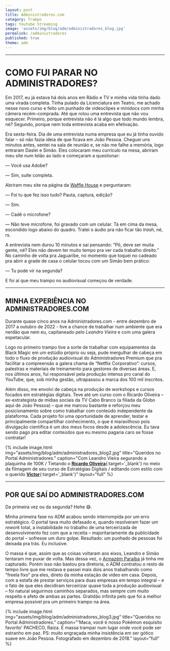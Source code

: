 ```yaml
---
layout: post
title: Administradores.com
category: Trampo
tags: Youtube Streaming
image: 'assets/img/blog/adm/administradores_blog.jpg'
permalink: /administradores
published: true
theme: adm
---
```


---


# COMO FUI PARAR NO ADMINISTRADORES?

Em 2017, eu já estava há dois anos em Rádio e TV e minha vida tinha dado uma virada completa. Tinha pulado da Licenciatura em Teatro, me achado nesse novo curso e feito um punhado de videoclipes e minidocs com minha câmera recém-comprada. Até que rolou uma entrevista que não vou esquecer. Primeiro, porque entrevista não é lá algo que todo mundo lembra, né? Segundo, porque nem toda entrevista acaba em efetivação.

Era sexta-feira. Dia de uma entrevista numa empresa que eu já tinha ouvido falar – só não fazia ideia de que ficava em João Pessoa. Cheguei uns minutos antes, sentei na sala de reunião e, se não me falhe a memória, logo entraram Daslei e Simão. Eles colocaram meu currículo na mesa, abriram meu site num telão ao lado e começaram a questionar:

— Você usa Adobe?

— Sim, suíte completa.

Abriram meu site na página da [Waffle House](/wafflehousejpa) e perguntaram:

— Foi tu que fez isso tudo? Pauta, captura, edição?

— Sim.

— Cadê o microfone?

— Não teve microfone, foi gravado com um celular. Tá em cima da mesa, escondido logo abaixo do quadro. Tratei o áudio pra não ficar tão *trash*, né, rs.

A entrevista nem durou 10 minutos e saí pensando: “Pô, deve ser muita gente, né? Eles não devem ter muito tempo pra ver cada trabalho direito.” No caminho de volta pra Jaguaribe, no momento que toquei no cadeado pra abrir a grade de casa o celular tocou com um Simão bem prático:

— Tu pode vir na segunda?

E foi aí que meu trampo no audiovisual começou de verdade.

---

## MINHA EXPERIÊNCIA NO ADMINISTRADORES.COM

Durante quase cinco anos na Administradores.com - entre dezembro de 2017 a outubro de 2022 - tive a chance de trabalhar num ambiente que era nerdão que nem eu, capitaneado pelo *Leandro Vieira* e com uma galera espetacular.

Logo no primeiro trampo tive a sorte de trabalhar com equipamentos da Black Magic em um estúdio próprio ou seja, pude mergulhar de cabeça em todo o fluxo de produção audiovisual do Administradores Premium que pra facilitar a compreensão a galera chama de “Netflix Corporativo”: cursos, palestras e materiais de treinamento para gestores de diversas áreas. E, nos últimos anos, fui responsável pela produção intensa pro canal do YouTube, que, sob minha gestão, ultrapassou a marca dos 100 mil inscritos.

Além disso, me envolvi de cabeça na produção de workshops e cursos focados em estratégias digitais. Teve até um curso com o Ricardo Oliveira – ex-estrategista de mídias sociais da TV Cabo Branco (a filiada da Globo aqui de João Pessoa) – que me marcou bastante e reforçou meu posicionamento sobre como trabalhar com conteúdo independente da plataforma. Cada projeto foi uma oportunidade de aprender, testar e principalmente compartilhar conhecimento, o que é maravilhoso pois divulgação científica é um dos meus focos desde a adolescência. Eu tava sendo pago pra editar conteúdos que eu mesmo pagaria caro se fosse contratar!

{% include image.html
    img="assets/img/blog/adm/administradores_blog2.jpg"
    title="Queridos no Portal Administradores."
    caption="Com Leandro Vieira segurando a plaquinha de 100K / Tietando o [**Ricardo Oliveira**](https://www.instagram.com/ricardoollliveira/){:target='_blank'} no meio da filmagem de seu curso de Estratégias Digitais / editando com estilo com o querido [**Victor**](https://www.instagram.com/victorbmont/){:target='_blank'}"
    layout="full"
%}

---

## POR QUE SAÍ DO ADMINISTRADORES.COM

Da primeira vez ou da segunda? Hehe 😅.

Minha primeira fase no ADM acabou sendo interrompida por um erro estratégico. O portal tava muito defasado e, quando resolveram fazer um _rework_ total, a instabilidade no trabalho de uma terceirizada de desenvolvimento fez com que a receita – majoritariamente da publicidade do portal – sofresse um duro golpe. Resultado: um punhado de pessoas foi deixada pra trás. Eu inclusive.

O massa é que, assim que as coisas voltaram aos eixos, Leandro e Simão tentaram me puxar de volta. Mas dessa vez, o [Armazém Paraíba](/armazemparaiba) já tinha me capturado. Porém isso não bastou pra diretoria, o ADM contratou o resto de tempo livre que me restava e passei mais dois anos trabalhando como "freela fixo" pra eles, direto da minha estação de vídeo em casa. Depois, com a estafa de prestar serviços para duas empresas em tempo integral – e o fato de que eles decidiram terceirizar quase toda a produção audiovisual – foi natural seguirmos caminhos separados, mas sempre com muito respeito e afeto de ambas as partes. Gratidão infinita pelo que foi a melhor empresa possível pra um primeiro trampo na área.

{% 
include image.html
img="assets/img/blog/adm/administradores_blog3.jpg"
title="Queridos no Portal Administradores."
caption="'Maca, você é nosso Pokémon esquisito favorito' PACHECO, Raiza. É massa trampar num lugar onde você pode ser estranho em paz. PS: muito engraçada minha insistência em ser gótico suave em João Pessoa. Fotografado em dezembro de 2018."
layout="full"
%}
